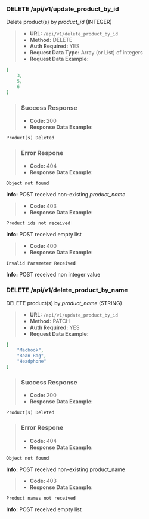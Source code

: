 ### DELETE /api/v1/update_product_by_id  

Delete product(s) by *product_id* (INTEGER)

> - **URL:** `/api/v1/delete_product_by_id`
> - **Method:** DELETE
> - **Auth Required:** YES
> - **Request Data Type:** Array (or List) of integers
> - **Request Data Example:**
```json
[
    3,
    5,
    6
]
```
> ### Success Response
> - **Code:** 200
> - **Response Data Example:** 
```
Product(s) Deleted
```
> ### Error Respone
> - **Code:** 404
> - **Response Data Example:**
```
Object not found
```
**Info:** POST received non-existing *product_name*

> - **Code:** 403
> - **Response Data Example:**
```
Product ids not received
```
**Info:** POST received empty list

> - **Code:** 400
> - **Response Data Example:**
```
Invalid Parameter Received
```
**Info:** POST received non integer value

### DELETE /api/v1/delete_product_by_name  

DELETE product(s) by *product_name* (STRING)

> - **URL:** `/api/v1/update_product_by_id`
>- **Method:** PATCH
> - **Auth Required:** YES
> - **Request Data Example:**
```json
[
    "Macbook",
    "Bean Bag",
    "Headphone"
]
```
> ### Success Response
> - **Code:** 200
> - **Response Data Example:** 
```
Product(s) Deleted
```
> ### Error Respone
> - **Code:** 404
> - **Response Data Example:**
```
Object not found
```
**Info:** POST received non-existing product_name

> - **Code:** 403
> - **Response Data Example:**
```
Product names not received
```
**Info:** POST received empty list



